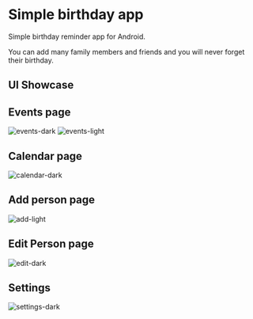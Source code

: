 # Simple birthday app
Simple birthday reminder app for Android.

You can add many family members and friends and you will never forget their birthday.

## UI Showcase

## Events page
![events-dark](https://github.com/vestr-at-work/simple-birthday-app/assets/32305565/dd142109-6f0a-4ebb-a918-ec119734faf6)
![events-light](https://github.com/vestr-at-work/simple-birthday-app/assets/32305565/5976f55d-8a69-46cd-bec1-5b4202bb5068)

## Calendar page
![calendar-dark](https://github.com/vestr-at-work/simple-birthday-app/assets/32305565/5450795c-1848-49de-9947-c489c3aa8b5d)

## Add person page
![add-light](https://github.com/vestr-at-work/simple-birthday-app/assets/32305565/f19a2b20-e6b9-4c11-acae-3b92a24d31dd)

## Edit Person page
![edit-dark](https://github.com/vestr-at-work/simple-birthday-app/assets/32305565/cba6c58a-7a67-4540-9da1-b6bcc6370723)

## Settings
![settings-dark](https://github.com/vestr-at-work/simple-birthday-app/assets/32305565/57085a25-03fc-48d8-896d-5504e9d715e6)
